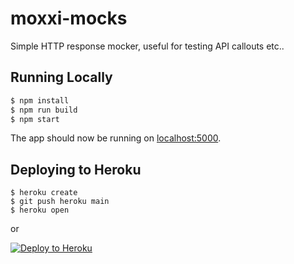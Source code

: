 # moxxi-mocks

Simple HTTP response mocker, useful for testing API callouts etc..

## Running Locally

```sh
$ npm install
$ npm run build
$ npm start
```

The app should now be running on [localhost:5000](http://localhost:5000/).

## Deploying to Heroku

```
$ heroku create
$ git push heroku main
$ heroku open
```
or

[![Deploy to Heroku](https://www.herokucdn.com/deploy/button.png)](https://heroku.com/deploy)